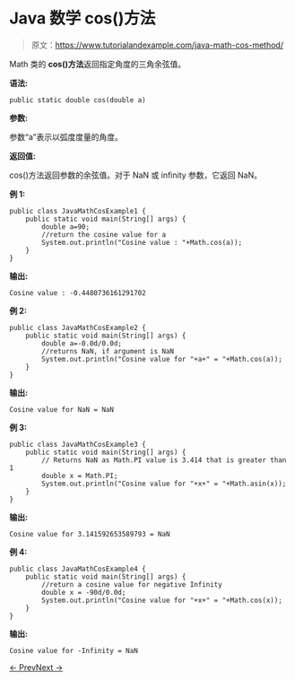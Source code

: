 # Java 数学 cos()方法

> 原文：<https://www.tutorialandexample.com/java-math-cos-method/>

Math 类的 **cos()方法**返回指定角度的三角余弦值。

**语法:**

```
public static double cos(double a)
```

**参数:**

参数“a”表示以弧度度量的角度。

**返回值:**

cos()方法返回参数的余弦值。对于 NaN 或 infinity 参数，它返回 NaN。

**例 1:**

```
public class JavaMathCosExample1 {
    public static void main(String[] args) {
        double a=90;
        //return the cosine value for a
        System.out.println("Cosine value : "+Math.cos(a));
    }
}
```

**输出:**

```
Cosine value : -0.4480736161291702
```

**例 2:**

```
public class JavaMathCosExample2 {
    public static void main(String[] args) {
        double a=-0.0d/0.0d;
        //returns NaN, if argument is NaN
        System.out.println("Cosine value for "+a+" = "+Math.cos(a));
    }
}
```

**输出:**

```
Cosine value for NaN = NaN
```

**例 3:**

```
public class JavaMathCosExample3 {
    public static void main(String[] args) {
        // Returns NaN as Math.PI value is 3.414 that is greater than 1
        double x = Math.PI;
        System.out.println("Cosine value for "+x+" = "+Math.asin(x));
    }
}
```

**输出:**

```
Cosine value for 3.141592653589793 = NaN
```

**例 4:**

```
public class JavaMathCosExample4 {
    public static void main(String[] args) {
        //return a cosine value for negative Infinity
        double x = -90d/0.0d;
        System.out.println("Cosine value for "+x+" = "+Math.cos(x));
    }
}
```

**输出:**

```
Cosine value for -Infinity = NaN
```

[← Prev](https://www.tutorialandexample.com/java-math-copysign-method/)[Next →](https://www.tutorialandexample.com/java-math-cosh-method/)